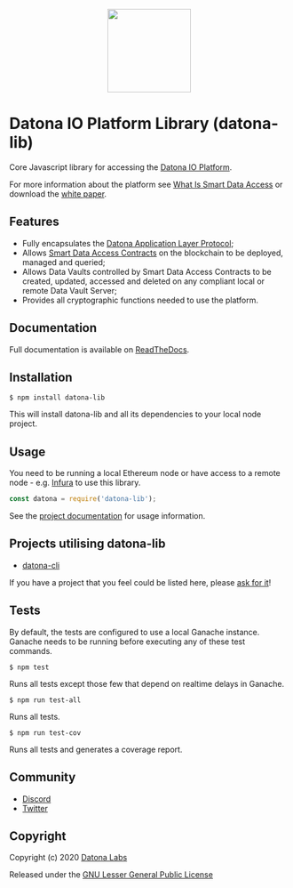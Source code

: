 <p align="center">
<img src="https://datonalabs.org/images/hex.png" width=150 />
</p>

# Datona IO Platform Library (datona-lib)

Core Javascript library for accessing the [Datona IO Platform](https://datona.io).

For more information about the platform see [What Is Smart Data Access](TODO) or download the [white paper](https://datonalabs.org/documents/WhitePaper.pdf).

## Features
- Fully encapsulates the [Datona Application Layer Protocol](TODO);
- Allows [Smart Data Access Contracts](TODO) on the blockchain to be deployed, managed and queried;
- Allows Data Vaults controlled by Smart Data Access Contracts to be created, updated, accessed and deleted on any compliant local or remote Data Vault Server;
- Provides all cryptographic functions needed to use the platform.

## Documentation
Full documentation is available on [ReadTheDocs](TODO).

## Installation

    $ npm install datona-lib

This will install datona-lib and all its dependencies to your local node project.

## Usage

You need to be running a local Ethereum node or have access to a remote node - e.g. [Infura](https://infura.io) to use this library.

```javascript
const datona = require('datona-lib');
```

See the [project documentation](TODO) for usage information.

## Projects utilising datona-lib

- [datona-cli](https://github.com/datona-labs/datona-cli)

If you have a project that you feel could be listed here, please [ask for it](https://github.com/datona-labs/datona-lib/issues/new)!


## Tests

By default, the tests are configured to use a local Ganache instance.  Ganache needs to be running before executing any of these test commands.

    $ npm test

Runs all tests except those few that depend on realtime delays in Ganache.

    $ npm run test-all

Runs all tests.

    $ npm run test-cov

Runs all tests and generates a coverage report.

## Community

- [Discord](https://discord.gg/YVaXcz)
- [Twitter](https://twitter.com/DatonaLabs)

## Copyright

Copyright (c) 2020 [Datona Labs](https://datonalabs.org)

Released under the [GNU Lesser General Public License](LICENSE)
